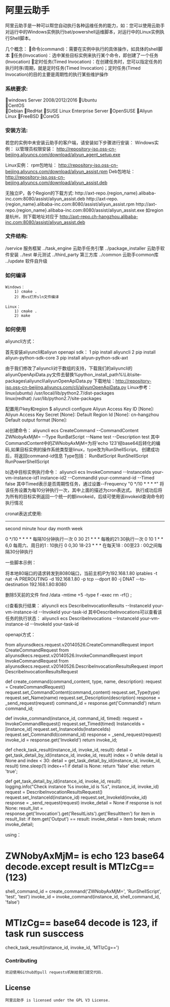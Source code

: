 # 阿里云助手

阿里云助手是一种可以帮您自动执行各种运维任务的能力，如：您可以使用云助手对运行中的Windows实例执行bat/powershell运维脚本，对运行中的Linux实例执行Shell脚本。

几个概念：
命令(command)：需要在实例中执行的具体操作，如具体的shell脚本
任务(Invocation)：选中某些目标实例来执行某个命令，即创建了一个任务(Invocation)
定时任务(Timed Invocation)：在创建任务时，您可以指定任务的执行时序/周期，就是定时任务(Timed Invocation)；定时任务(Timed Invocation)的目的主要是周期性的执行某些维护操作

### 系统要求:

windows Server 2008/2012/2016
Ubuntu   
CentOS  
Debian
RedHat
SUSE Linux Enterprise Server
OpenSUSE
Aliyun Linux
FreeBSD
CoreOS

### 安装方法:
若您的实例中未安装云助手的客户端，请安装如下步骤进行安装：
Windows实例：
以管理员权限安装：
    http://repository-iso.oss-cn-beijing.aliyuncs.com/download/aliyun_agent_setup.exe

Linux实例：
rpm包地址：
    http://repository-iso.oss-cn-beijing.aliyuncs.com/download/aliyun_assist.rpm
Deb包地址：
    http://repository-iso.oss-cn-beijing.aliyuncs.com/download/aliyun_assist.deb
		
无独立IP，各个Region的下载方式:
  http://axt-repo.{region_name}.alibaba-inc.com:8080/assist/aliyun_assist.deb
  http://axt-repo.{region_name}.alibaba-inc.com:8080/assist/aliyun_assist.rpm
  http://axt-repo.{region_name}.alibaba-inc.com:8080/assist/aliyun_assist.exe
如region是杭州，则下载地址对应于 http://axt-repo.ch-hangzhou.alibaba-inc.com:8080/assist/aliyun_assist.deb

### 文件结构:

  /service  服务框架
../task_engine 云助手任务引擎
../package_installer 云助手软件安装
../test  单元测试
../third_party 第三方库
../common 云助手common库
../update 软件自升级
	
### 如何编译
    Windows：
		1) cmake .
		2) 用vs打开sln文件编译
		
    Linux：
		1) cmake .
		2) make
		

### 如何使用

  aliyuncli方式：
 
  首先安装aliyuncli和aliyun openapi sdk：
1 pip install aliyuncli
2 pip install aliyun-python-sdk-core
3 pip install aliyun-python-sdk-axt
	
由于我们修改了aliyuncli对于数组的支持，下载我们的aliyuncli的aliyunOpenApiData.py文件去替换%python_install_path%\Lib\site-packages\aliyuncli\aliyunOpenApiData.py
  下载地址：http://repository-iso.oss-cn-beijing.aliyuncs.com/cli/aliyunOpenApiData.py
  Linux参考：
  linux(ubuntu)
    /usr/local/lib/python2.7/dist-packages   
  linux(redhat)
    /usr/lib/python2.7/site-packages
	
  配置用户key和region
$ aliyuncli configure
Aliyun Access Key ID [None]: <Your aliyun access key id>
Aliyun Access Key Secret [None]: <Your aliyun access key secret>
Default Region Id [None]: cn-hangzhou
Default output format [None]: 

a)创建命令：
  aliyuncli ecs CreateCommand --CommandContent ZWNobyAxMjM= --Type RunBatScript --Name test --Description test
其中 CommandContent中的ZWNobyAxMjM=为将'echo 123'经base64后转化的编码,如果目标实例的操作系统类型是linux，type改为RunShellScript。
创建成功后，将返回command-id信息
Type包括：
RunBatScript
RunShellScript
RunPowerShellScript

b)选中目标实例执行命令：
  aliyuncli ecs InvokeCommand --InstanceIds  your-vm-instance-id1 instance-id2 --CommandId your-command-id --Timed false
其中Timed表示是否周期性任务，通过设置--Frequency "0 */10 * * * *" 将该任务设置为每10分钟执行一次，其中上面的描述为cron表达式。
执行成功后将为所有的目标实例返回一个统一的额invokeid，后续可使用该invokeid查询命令的执行情况

cronat表达式使用:
*       *      *    *   *      *
second minute hour day month week

0 */10 * * * *  每隔10分钟执行一次
0 30 21 * * * 每晚的21:30执行一次
0 10 1 * * 6,0 每周六、周日的1 : 10执行
0 0,30 18-23 * * * 在每天18 : 00至23 : 00之间每隔30分钟执行

一些脚本示例：

将本地80端口的请求转发到8080端口，当前主机IP为192.168.1.80
iptables -t nat -A PREROUTING -d 192.168.1.80 -p tcp --dport 80 -j DNAT --to-destination 192.168.1.80:8080

删除5天前的文件
find /data -mtime +5 -type f -exec rm -rf{} \;

c)查看执行结果：
  aliyuncli ecs DescribeInvocationResults --InstanceId your-vm-instance-id --InvokeId your-task-id
其中DescribeInvocations可以查看该任务的执行状态：
  aliyuncli ecs DescribeInvocations --InstanceId your-vm-instance-id --InvokeId your-task-id

  openapi方式：

from aliyunsdkecs.request.v20140526.CreateCommandRequest import CreateCommandRequest
from aliyunsdkecs.request.v20140526.InvokeCommandRequest import InvokeCommandRequest
from aliyunsdkecs.request.v20140526.DescribeInvocationResultsRequest import DescribeInvocationResultsRequest

def create_command(command_content, type, name, description):
    request = CreateCommandRequest()
    request.set_CommandContent(command_content)
    request.set_Type(type)
    request.set_Name(name)
    request.set_Description(description)
    response = _send_request(request)
    command_id = response.get('CommandId')
    return command_id;

def invoke_command(instance_id, command_id, timed):
    request = InvokeCommandRequest()
    request.set_Timed(timed)
    InstanceIds = [instance_id]
    request.set_InstanceIds(InstanceIds)
    request.set_CommandId(command_id)
    response = _send_request(request)
    invoke_id = response.get('InvokeId')
    return invoke_id;

def check_task_result(instance_id, invoke_id, result):
    detail = get_task_detail_by_id(instance_id, invoke_id, result)
    index = 0
    while detail is None and index < 30:
        detail = get_task_detail_by_id(instance_id, invoke_id, result)
        time.sleep(1)
        index+=1
    if detail is None:
        return 'false'
    else:
        return 'true';

def get_task_detail_by_id(instance_id, invoke_id, result):
    logging.info("Check instance %s invoke_id is %s", instance_id, invoke_id)
    request = DescribeInvocationResultsRequest()
    request.set_InstanceId(instance_id)
    request.set_InvokeId(invoke_id)
    response = _send_request(request)
    invoke_detail = None
    if response is not None:
        result_list = response.get('Invocation').get('ResultLists').get('ResultItem')
        for item in result_list:
            if item.get('Output') == result:
                invoke_detail = item
                break;
        return invoke_detail;

using： 
  # ZWNobyAxMjM= is echo 123 base64 decode.except result is MTIzCg==(123)
  shell_command_id = create_command('ZWNobyAxMjM=', 'RunShellScript', 'test', 'test')
  invoke_id = invoke_command(instance_id, shell_command_id, 'false')
  # MTIzCg== base64 decode is 123, if task run susccess
  check_task_result(instance_id, invoke_id, 'MTIzCg==')

### Contributing

    欢迎使用Github的pull requests机制给我们提交代码.

## License

    阿里云助手 is licensed under the GPL V3 License.